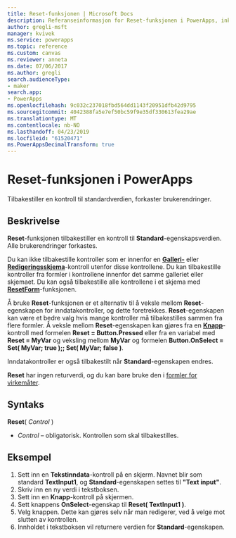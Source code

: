 ```yaml
---
title: Reset-funksjonen | Microsoft Docs
description: Referanseinformasjon for Reset-funksjonen i PowerApps, inkludert syntaks og eksempel
author: gregli-msft
manager: kvivek
ms.service: powerapps
ms.topic: reference
ms.custom: canvas
ms.reviewer: anneta
ms.date: 07/06/2017
ms.author: gregli
search.audienceType:
- maker
search.app:
- PowerApps
ms.openlocfilehash: 9c032c237018fbd564dd1143f20951dfb42d9795
ms.sourcegitcommit: 4042388fa5e7ef50bc59f9e35df330613fea29ae
ms.translationtype: MT
ms.contentlocale: nb-NO
ms.lasthandoff: 04/23/2019
ms.locfileid: "61520471"
ms.PowerAppsDecimalTransform: true
---
```

# <a name="reset-function-in-powerapps"></a>Reset-funksjonen i PowerApps
Tilbakestiller en kontroll til standardverdien, forkaster brukerendringer.  

## <a name="description"></a>Beskrivelse
**Reset**-funksjonen tilbakestiller en kontroll til **Standard**-egenskapsverdien.  Alle brukerendringer forkastes.

Du kan ikke tilbakestille kontroller som er innenfor en [**Galleri-**](../controls/control-gallery.md) eller [**Redigeringsskjema**](../controls/control-form-detail.md)-kontroll utenfor disse kontrollene.  Du kan tilbakestille kontroller fra formler i kontrollene innenfor det samme galleriet eller skjemaet.  Du kan også tilbakestille alle kontrollene i et skjema med [**ResetForm**](function-form.md)-funksjonen. 

Å bruke **Reset**-funksjonen er et alternativ til å veksle mellom **Reset**-egenskapen for inndatakontroller, og dette foretrekkes.  **Reset**-egenskapen kan være et bedre valg hvis mange kontroller må tilbakestilles sammen fra flere formler.  Å veksle mellom **Reset**-egenskapen kan gjøres fra en [**Knapp**](../controls/control-button.md)-kontroll med formelen **Reset = Button.Pressed** eller fra en variabel med **Reset = MyVar** og veksling mellom **MyVar** og formelen **Button.OnSelect = Set( MyVar; true );; Set( MyVar; false )**.    

Inndatakontroller er også tilbakestilt når **Standard**-egenskapen endres.

**Reset** har ingen returverdi, og du kan bare bruke den i [formler for virkemåter](../working-with-formulas-in-depth.md).

## <a name="syntax"></a>Syntaks
**Reset**( *Control* )

* *Control* – obligatorisk. Kontrollen som skal tilbakestilles.

## <a name="example"></a>Eksempel
1. Sett inn en **Tekstinndata**-kontroll på en skjerm.  Navnet blir som standard **TextInput1**, og **Standard**-egenskapen settes til **"Text input"**.
2. Skriv inn en ny verdi i tekstboksen.  
3. Sett inn en **Knapp**-kontroll på skjermen.
4. Sett knappens **OnSelect**-egenskap til **Reset( TextInput1 )**.
5. Velg knappen.  Dette kan gjøres selv når man redigerer, ved å velge mot slutten av kontrollen.
6. Innholdet i tekstboksen vil returnere verdien for **Standard**-egenskapen.


